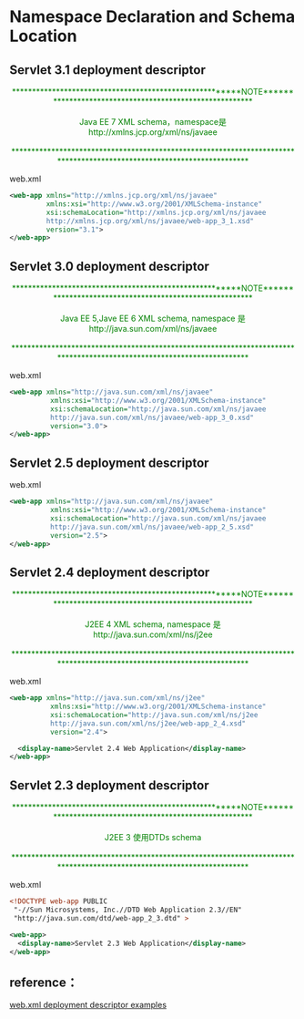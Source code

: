 # Namespace Declaration and Schema Location

## Servlet 3.1 deployment descriptor


<center>
  <font color=green>
    ********************************************************NOTE********************************************************
    <br/><br/>
    Java EE 7 XML schema，namespace是</br>
    http://xmlns.jcp.org/xml/ns/javaee
    <br/><br/>
    ***********************************************************************************************************************
  </font>
 </center>

web.xml
```xml
<web-app xmlns="http://xmlns.jcp.org/xml/ns/javaee"
         xmlns:xsi="http://www.w3.org/2001/XMLSchema-instance"
         xsi:schemaLocation="http://xmlns.jcp.org/xml/ns/javaee
		 http://xmlns.jcp.org/xml/ns/javaee/web-app_3_1.xsd"
         version="3.1">
</web-app>
```


## Servlet 3.0 deployment descriptor


<center>
  <font color=green>
    ********************************************************NOTE********************************************************
    <br/><br/>
    Java EE 5,Jave EE 6 XML schema, namespace 是 </br>
    http://java.sun.com/xml/ns/javaee
    <br/><br/>
    ***********************************************************************************************************************
  </font>
 </center>
 
 web.xml
```xml
<web-app xmlns="http://java.sun.com/xml/ns/javaee"
	      xmlns:xsi="http://www.w3.org/2001/XMLSchema-instance"
	      xsi:schemaLocation="http://java.sun.com/xml/ns/javaee
	      http://java.sun.com/xml/ns/javaee/web-app_3_0.xsd"
	      version="3.0">
</web-app>
```

## Servlet 2.5 deployment descriptor
   
 web.xml
```xml
<web-app xmlns="http://java.sun.com/xml/ns/javaee"
	      xmlns:xsi="http://www.w3.org/2001/XMLSchema-instance"
	      xsi:schemaLocation="http://java.sun.com/xml/ns/javaee
	      http://java.sun.com/xml/ns/javaee/web-app_2_5.xsd"
	      version="2.5">
</web-app>
```
## Servlet 2.4 deployment descriptor

<center>
  <font color=green>
    ********************************************************NOTE********************************************************
    <br/><br/>
    J2EE 4 XML schema, namespace 是 </br>
    http://java.sun.com/xml/ns/j2ee
    <br/><br/>
    ***********************************************************************************************************************
  </font>
 </center>
 
 web.xml
```xml
<web-app xmlns="http://java.sun.com/xml/ns/j2ee"
	      xmlns:xsi="http://www.w3.org/2001/XMLSchema-instance"
	      xsi:schemaLocation="http://java.sun.com/xml/ns/j2ee
	      http://java.sun.com/xml/ns/j2ee/web-app_2_4.xsd"
	      version="2.4">

  <display-name>Servlet 2.4 Web Application</display-name>
</web-app>
```
## Servlet 2.3 deployment descriptor

<center>
  <font color=green>
    ********************************************************NOTE********************************************************
    <br/><br/>
    J2EE 3 使用DTDs schema
    <br/><br/>
    ***********************************************************************************************************************
  </font>
 </center>
 
 web.xml
```xml
<!DOCTYPE web-app PUBLIC
 "-//Sun Microsystems, Inc.//DTD Web Application 2.3//EN"
 "http://java.sun.com/dtd/web-app_2_3.dtd" >

<web-app>
  <display-name>Servlet 2.3 Web Application</display-name>
</web-app>
```
## reference：

[web.xml deployment descriptor examples](http://www.mkyong.com/web-development/the-web-xml-deployment-descriptor-examples/)
